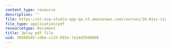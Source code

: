 ```yaml
---
content_type: resource
description: ''
file: https://ol-ocw-studio-app-qa.s3.amazonaws.com/courses/18-01sc-single-variable-calculus-fall-2010/38508545cdbecc25691e7a14d3568060_TpWQlKHPyJ4.pdf
file_type: application/pdf
resourcetype: Document
title: 3play pdf file
uid: 38508545-cdbe-cc25-691e-7a14d3568060
---
```

